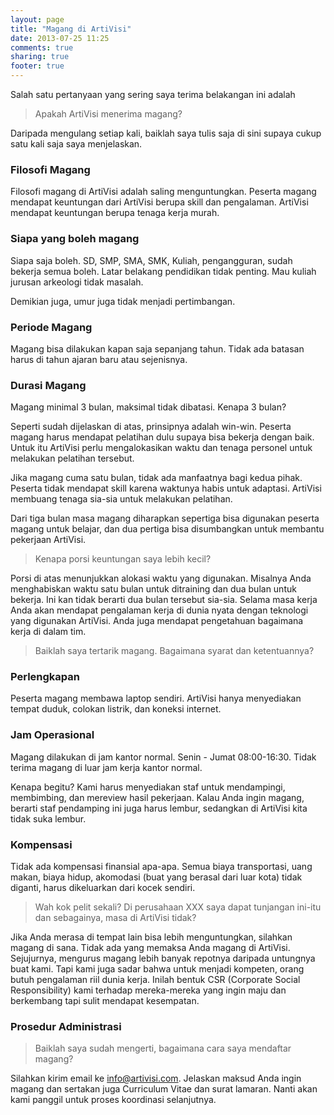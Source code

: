 ```yaml
---
layout: page
title: "Magang di ArtiVisi"
date: 2013-07-25 11:25
comments: true
sharing: true
footer: true
---
```


Salah satu pertanyaan yang sering saya terima belakangan ini adalah

> Apakah ArtiVisi menerima magang?

Daripada mengulang setiap kali, baiklah saya tulis saja di sini supaya cukup satu kali saja saya menjelaskan.

### Filosofi Magang ###

Filosofi magang di ArtiVisi adalah saling menguntungkan. Peserta magang mendapat keuntungan dari ArtiVisi berupa skill dan pengalaman. ArtiVisi mendapat keuntungan berupa tenaga kerja murah.

### Siapa yang boleh magang ###

Siapa saja boleh. SD, SMP, SMA, SMK, Kuliah, pengangguran, sudah bekerja semua boleh. Latar belakang pendidikan tidak penting. Mau kuliah jurusan arkeologi tidak masalah.

Demikian juga, umur juga tidak menjadi pertimbangan.

### Periode Magang ###

Magang bisa dilakukan kapan saja sepanjang tahun. Tidak ada batasan harus di tahun ajaran baru atau sejenisnya.

### Durasi Magang ###

Magang minimal 3 bulan, maksimal tidak dibatasi. Kenapa 3 bulan?

Seperti sudah dijelaskan di atas, prinsipnya adalah win-win. Peserta magang harus mendapat pelatihan dulu supaya bisa bekerja dengan baik. Untuk itu ArtiVisi perlu mengalokasikan waktu dan tenaga personel untuk melakukan pelatihan tersebut.

Jika magang cuma satu bulan, tidak ada manfaatnya bagi kedua pihak. Peserta tidak mendapat skill karena waktunya habis untuk adaptasi. ArtiVisi membuang tenaga sia-sia untuk melakukan pelatihan.

Dari tiga bulan masa magang diharapkan sepertiga bisa digunakan peserta magang untuk belajar, dan dua pertiga bisa disumbangkan untuk membantu pekerjaan ArtiVisi.

> Kenapa porsi keuntungan saya lebih kecil?

Porsi di atas menunjukkan alokasi waktu yang digunakan. Misalnya Anda menghabiskan waktu satu bulan untuk ditraining dan dua bulan untuk bekerja. Ini kan tidak berarti dua bulan tersebut sia-sia. Selama masa kerja Anda akan mendapat pengalaman kerja di dunia nyata dengan teknologi yang digunakan ArtiVisi. Anda juga mendapat pengetahuan bagaimana kerja di dalam tim.

> Baiklah saya tertarik magang. Bagaimana syarat dan ketentuannya?

### Perlengkapan ###

Peserta magang membawa laptop sendiri. ArtiVisi hanya menyediakan tempat duduk, colokan listrik, dan koneksi internet.

### Jam Operasional ###

Magang dilakukan di jam kantor normal. Senin - Jumat 08:00-16:30. Tidak terima magang di luar jam kerja kantor normal.

Kenapa begitu? Kami harus menyediakan staf untuk mendampingi, membimbing, dan mereview hasil pekerjaan. Kalau Anda ingin magang, berarti staf pendamping ini juga harus lembur, sedangkan di ArtiVisi kita tidak suka lembur.

### Kompensasi ###

Tidak ada kompensasi finansial apa-apa. Semua biaya transportasi, uang makan, biaya hidup, akomodasi (buat yang berasal dari luar kota) tidak diganti, harus dikeluarkan dari kocek sendiri.

> Wah kok pelit sekali? Di perusahaan XXX saya dapat tunjangan ini-itu dan sebagainya, masa di ArtiVisi tidak?

Jika Anda merasa di tempat lain bisa lebih menguntungkan, silahkan magang di sana. Tidak ada yang memaksa Anda magang di ArtiVisi. Sejujurnya, mengurus magang lebih banyak repotnya daripada untungnya buat kami. Tapi kami juga sadar bahwa untuk menjadi kompeten, orang butuh pengalaman riil dunia kerja. Inilah bentuk CSR (Corporate Social Responsibility) kami terhadap mereka-mereka yang ingin maju dan berkembang tapi sulit mendapat kesempatan.

### Prosedur Administrasi ###

> Baiklah saya sudah mengerti, bagaimana cara saya mendaftar magang?

Silahkan kirim email ke <info@artivisi.com>. Jelaskan maksud Anda ingin magang dan sertakan juga Curriculum Vitae dan surat lamaran. Nanti akan kami panggil untuk proses koordinasi selanjutnya.
